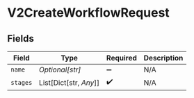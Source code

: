 # V2CreateWorkflowRequest


## Fields

| Field                  | Type                   | Required               | Description            |
| ---------------------- | ---------------------- | ---------------------- | ---------------------- |
| `name`                 | *Optional[str]*        | :heavy_minus_sign:     | N/A                    |
| `stages`               | List[Dict[str, *Any*]] | :heavy_check_mark:     | N/A                    |
